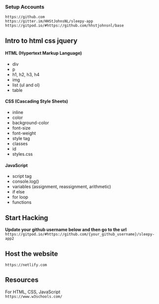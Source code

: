 ### Setup Accounts
`https://github.com`
<br>
`https://gitter.im/HHStJohnsNL/sleepy-app`
<br>
`https://gitpod.io/#https://github.com/hhstjohnsnl/base`

## Intro to html css jquery

#### HTML (Hypertext Markup Language)
* div
* p
* h1, h2, h3, h4
* img
* list (ul and ol)
* table

#### CSS (Cascading Style Sheets)
* inline
* color
* background-color
* font-size
* font-weight
* style tag
* classes
* id
* styles.css

#### JavaScript
* script tag
* console.log()
* variables (assignment, reassignment, arithmetic)
* if else
* for loop
* functions

## Start Hacking
<strong>Update your github username below and then go to the url</strong>
`https://gitpod.io/#https://github.com/{your_github_username}/sleepy-app2`

## Host the website
`https://netlify.com`



## Resources
For HTML, CSS, JavaScript 
<br>
`https://www.w3schools.com/`